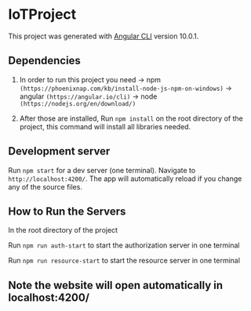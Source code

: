 # IoTProject

This project was generated with [Angular CLI](https://github.com/angular/angular-cli) version 10.0.1.

## Dependencies

1. In order to run this project you need
   -> npm `(https://phoenixnap.com/kb/install-node-js-npm-on-windows)`
   -> angular `(https://angular.io/cli)`
   -> node `(https://nodejs.org/en/download/)`

2. After those are installed, Run `npm install` on the root directory of the project, this command will install all libraries needed.

## Development server

Run `npm start` for a dev server (one terminal). Navigate to `http://localhost:4200/`. The app will automatically reload if you change any of the source files.

## How to Run the Servers

In the root directory of the project

Run `npm run auth-start` to start the authorization server in one terminal

Run `npm run resource-start` to start the resource server in one terminal

## Note the website will open automatically in localhost:4200/
